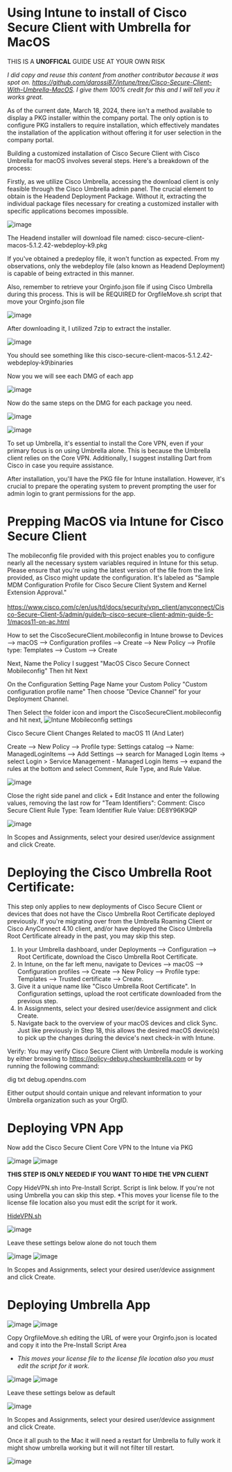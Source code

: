 # Using Intune to install of Cisco Secure Client with Umbrella for MacOS

THIS IS A **UNOFFICAL** GUIDE USE AT YOUR OWN RISK

*I did copy and reuse this content from another contributor because it was spot on. https://github.com/darossi87/intune/tree/Cisco-Secure-Client-With-Umbrella-MacOS. I give them 100% credit for this and I will tell you it works great.* 

As of the current date, March 18, 2024, there isn't a method available to display a PKG installer within the company portal. The only option is to configure PKG installers to require installation, which effectively mandates the installation of the application without offering it for user selection in the company portal.

Building a customized installation of Cisco Secure Client with Cisco Umbrella for macOS involves several steps. Here's a breakdown of the process:

Firstly, as we utilize Cisco Umbrella, accessing the download client is only feasible through the Cisco Umbrella admin panel. The crucial element to obtain is the Headend Deployment Package. Without it, extracting the individual package files necessary for creating a customized installer with specific applications becomes impossible.

![image](https://github.com/edtechjeff/edtechjeff/blob/main/HowTo/Assets/IntuneUmbrellaMAC/313776819-9f8464a4-f2e6-493a-b660-a68879a28833.png)

The Headend installer will download file named: cisco-secure-client-macos-5.1.2.42-webdeploy-k9.pkg

If you've obtained a predeploy file, it won't function as expected. From my observations, only the webdeploy file (also known as Headend Deployment) is capable of being extracted in this manner.

Also, remember to retrieve your Orginfo.json file if using Cisco Umbrella during this process. This is will be REQUIRED for OrgfileMove.sh script that move your Orginfo.json file

![image](https://github.com/edtechjeff/edtechjeff/blob/main/HowTo/Assets/IntuneUmbrellaMAC/313790844-37a2a85a-4100-41c2-9f60-799386013ca5.png)


After downloading it, I utilized 7zip to extract the installer.

![image](https://github.com/edtechjeff/edtechjeff/blob/main/HowTo/Assets/IntuneUmbrellaMAC/313794475-cc4f74a0-3710-49c4-ae3c-7ff3adeeb233.png)

You should see something like this
cisco-secure-client-macos-5.1.2.42-webdeploy-k9\binaries

Now you we will see each DMG of each app

![image](https://github.com/edtechjeff/edtechjeff/blob/main/HowTo/Assets/IntuneUmbrellaMAC/313776114-c72ab80c-c19c-4549-b1fd-449d154e2b35.png)

Now do the same steps on the DMG for each package you need.

![image](https://github.com/edtechjeff/edtechjeff/blob/main/HowTo/Assets/IntuneUmbrellaMAC/313782791-d54256be-74e9-4ca6-a7c8-6867bc1ab5b0.png)

![image](https://github.com/edtechjeff/edtechjeff/blob/main/HowTo/Assets/IntuneUmbrellaMAC/313783043-1b597379-abd1-49e6-8881-dcdaa87f5b48.png)


To set up Umbrella, it's essential to install the Core VPN, even if your primary focus is on using Umbrella alone. This is because the Umbrella client relies on the Core VPN. Additionally, I suggest installing Dart from Cisco in case you require assistance.

After installation, you'll have the PKG file for Intune installation. However, it's crucial to prepare the operating system to prevent prompting the user for admin login to grant permissions for the app.

# Prepping MacOS via Intune for Cisco Secure Client

The mobileconfig file provided with this project enables you to configure nearly all the necessary system variables required in Intune for this setup. Please ensure that you're using the latest version of the file from the link provided, as Cisco might update the configuration. It's labeled as "Sample MDM Configuration Profile for Cisco Secure Client System and Kernel Extension Approval."
<br>
<br>
https://www.cisco.com/c/en/us/td/docs/security/vpn_client/anyconnect/Cisco-Secure-Client-5/admin/guide/b-cisco-secure-client-admin-guide-5-1/macos11-on-ac.html

How to set the CiscoSecureClient.mobileconfig in Intune
browse to Devices --> macOS --> Configuration profiles --> Create --> New Policy --> Profile type: Templates --> Custom --> Create

Next, Name the Policy I suggest "MacOS Cisco Secure Connect Mobileconfig" Then hit Next

On the Configuration Setting Page Name your Custom Policy "Custom configuration profile name" Then choose "Device Channel" for your Deployment Channel.

Then Select the folder icon and import the CiscoSecureClient.mobileconfig and hit next, 
![Intune Mobileconfig settings](https://github.com/edtechjeff/edtechjeff/blob/main/HowTo/Assets/IntuneUmbrellaMAC/313780845-26148586-aed9-4a39-ba3f-f3385e41c48a.png)



Cisco Secure Client Changes Related to macOS 11 (And Later)

Create --> New Policy --> Profile type: Settings catalog -->
Name: ManagedLoginItems --> Add Settings --> search for Managed Login Items -> select Login > Service Management - Managed Login Items --> expand the rules at the bottom and select Comment, Rule Type, and Rule Value. 

![image](https://github.com/edtechjeff/edtechjeff/blob/main/HowTo/Assets/IntuneUmbrellaMAC/313781272-6c0c9d03-e108-4451-bbc9-f58307eab2c9.png)

Close the right side panel and click + Edit Instance and enter the following values, removing the last row for "Team Identifiers":
Comment: Cisco Secure Client
Rule Type: Team Identifier
Rule Value: DE8Y96K9QP

![image](https://github.com/edtechjeff/edtechjeff/blob/main/HowTo/Assets/IntuneUmbrellaMAC/313781155-5f45b827-9240-47f1-ae87-67be7b2d78c6.png)


In Scopes and Assignments, select your desired user/device assignment and click Create. 

# Deploying the Cisco Umbrella Root Certificate:
This step only applies to new deployments of Cisco Secure Client or devices that does not have the Cisco Umbrella Root Certificate deployed previously. If you're migrating over from the Umbrella Roaming Client or Cisco AnyConnect 4.10 client, and/or have deployed the Cisco Umbrella Root Certificate already in the past, you may skip this step. 
 
1.	In your Umbrella dashboard, under Deployments --> Configuration --> Root
Certificate, download the Cisco Umbrella Root Certificate. 
2.	In Intune, on the far left menu, navigate to Devices --> macOS --> Configuration profiles --> Create --> New Policy --> Profile type: Templates --> Trusted certificate --> Create. 
3.	Give it a unique name like "Cisco Umbrella Root Certificate". In Configuration settings, upload the root certificate downloaded from the previous step. 
4.	In Assignments, select your desired user/device assignment and click Create.
5.	Navigate back to the overview of your macOS devices and click Sync. Just like previously in Step 18, this allows the desired macOS device(s) to pick up the changes during the device's next check-in with Intune. 
 
Verify:
You may verify Cisco Secure Client with Umbrella module is working by either browsing to https://policy-debug.checkumbrella.com or by running the following command:

dig txt debug.opendns.com

Either output should contain unique and relevant information to your Umbrella organization such as your OrgID. 

# Deploying VPN App

Now add the Cisco Secure Client Core VPN to the Intune via PKG

![image](https://github.com/edtechjeff/edtechjeff/blob/main/HowTo/Assets/IntuneUmbrellaMAC/313784666-016a52bf-a3ab-451c-8e72-95bb81ba6383.png)
![image](https://github.com/edtechjeff/edtechjeff/blob/main/HowTo/Assets/IntuneUmbrellaMAC/313786367-e4d3fd5e-7e48-42e7-b955-9628afec36b1.png)

**THIS STEP IS ONLY NEEDED IF YOU WANT TO HIDE THE VPN CLIENT**

Copy HideVPN.sh into Pre-Install Script. Script is link below.  If you're not using Umbrella you can skip this step.
*This moves your license file to the license file location also you must edit the script for it work. 

[HideVPN.sh](https://github.com/edtechjeff/edtechjeff/blob/main/HowTo/Intune/MACUmbrella/HideVPN.sh)


![image](https://github.com/edtechjeff/edtechjeff/blob/main/HowTo/Assets/IntuneUmbrellaMAC/313857204-37165e59-4157-4908-aec0-fe184e756fbb.png)


Leave these settings below alone do not touch them

![image](https://github.com/edtechjeff/edtechjeff/blob/main/HowTo/Assets/IntuneUmbrellaMAC/313788698-8b53b2a2-481e-4b4b-81ef-cf8b50d3c7fb.png)
![image](https://github.com/edtechjeff/edtechjeff/blob/main/HowTo/Assets/IntuneUmbrellaMAC/313786608-4703c1b3-1d18-4f1c-8421-4533d9591976.png)

In Scopes and Assignments, select your desired user/device assignment and click Create. 

# Deploying Umbrella App

![image](https://github.com/edtechjeff/edtechjeff/blob/main/HowTo/Assets/IntuneUmbrellaMAC/313784666-016a52bf-a3ab-451c-8e72-95bb81ba6383.png)
![image](https://github.com/edtechjeff/edtechjeff/blob/main/HowTo/Assets/IntuneUmbrellaMAC/313787212-42404266-23a3-41fa-8bb7-fbe2d568f6f9.png)

Copy OrgfileMove.sh editing the URL of were your Orginfo.json is located and copy it into the Pre-Install Script Area

- *This moves your license file to the license file location also you must edit the script for it work.*

![image](https://github.com/edtechjeff/edtechjeff/blob/main/HowTo/Assets/IntuneUmbrellaMAC/313787669-b54474ff-ed55-4f48-948b-192cabcfd7ec.png)
![image](https://github.com/edtechjeff/edtechjeff/blob/main/HowTo/Assets/IntuneUmbrellaMAC/313788698-8b53b2a2-481e-4b4b-81ef-cf8b50d3c7fb.png)

Leave these settings below as default

![image](https://github.com/edtechjeff/edtechjeff/blob/main/HowTo/Assets/IntuneUmbrellaMAC/313788772-78439863-4dc1-4d6c-b446-e1510066bf0f.png)

In Scopes and Assignments, select your desired user/device assignment and click Create. 

Once it all push to the Mac it will need a restart for Umbrella to fully work it might show umbrella working but it will not filter till restart.

![image](https://github.com/edtechjeff/edtechjeff/blob/main/HowTo/Assets/IntuneUmbrellaMAC/313793763-f8feb199-8a2a-4426-8026-f68df16cc958.png)

